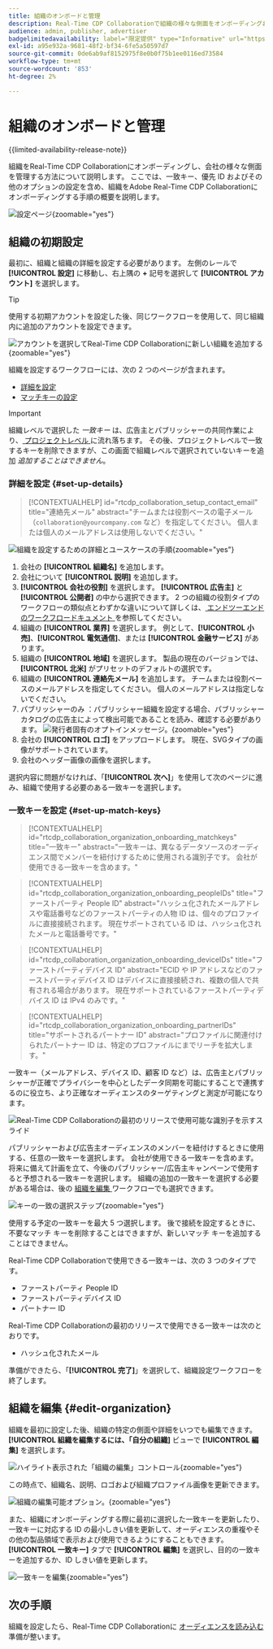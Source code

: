 ```yaml
---
title: 組織のオンボードと管理
description: Real-Time CDP Collaborationで組織の様々な側面をオンボーディングおよび管理する方法について説明します
audience: admin, publisher, advertiser
badgelimitedavailability: label="限定提供" type="Informative" url="https://helpx.adobe.com/legal/product-descriptions/real-time-customer-data-platform-collaboration.html newtab=true"
exl-id: a95e932a-9681-48f2-bf34-6fe5a50597d7
source-git-commit: 0de6ab9af8152975f8e0b0f75b1ee0116ed73584
workflow-type: tm+mt
source-wordcount: '853'
ht-degree: 2%

---
```


# 組織のオンボードと管理

{{limited-availability-release-note}}

組織をReal-Time CDP Collaborationにオンボーディングし、会社の様々な側面を管理する方法について説明します。 ここでは、一致キー、優先 ID およびその他のオプションの設定を含め、組織をAdobe Real-Time CDP Collaborationにオンボーディングする手順の概要を説明します。

![ 設定ページ ](/help/assets/setup/manage-organization/my-organization.png){zoomable="yes"}

## 組織の初期設定

最初に、組織と組織の詳細を設定する必要があります。 左側のレールで **[!UICONTROL 設定]** に移動し、右上隅の **+** 記号を選択して **[!UICONTROL アカウント]** を選択します。

>[!TIP]
>
>使用する初期アカウントを設定した後、同じワークフローを使用して、同じ組織内に追加のアカウントを設定できます。

![ アカウントを選択してReal-Time CDP Collaborationに新しい組織を追加する ](/help/assets/setup/manage-organization/add-new-account.png){zoomable="yes"}

組織を設定するワークフローには、次の 2 つのページが含まれます。

* [詳細を設定](#set-up-details)
* [ マッチキーの設定 ](#set-up-match-keys)

>[!IMPORTANT]
>
>組織レベルで選択した *一致キー* は、広告主とパブリッシャーの共同作業により、[ プロジェクトレベル ](/help/guide/collaborate/manage-projects.md) に流れ落ちます。 その後、プロジェクトレベルで一致するキーを削除できますが、この画面で組織レベルで選択されていないキーを追加 *追加することはできません*。

### 詳細を設定 {#set-up-details}

>[!CONTEXTUALHELP]
>id="rtcdp_collaboration_setup_contact_email"
>title="連絡先メール"
>abstract="チームまたは役割ベースの電子メール （`collaboration@yourcompany.com` など）を指定してください。 個人または個人のメールアドレスは使用しないでください。"

![ 組織を設定するための詳細とユースケースの手順 ](/help/assets/setup/manage-organization/add-organization-details.png){zoomable="yes"}

1. 会社の **[!UICONTROL 組織名]** を追加します。
2. 会社について **[!UICONTROL 説明]** を追加します。
3. **[!UICONTROL 会社の役割]** を選択します。 **[!UICONTROL 広告主]** と **[!UICONTROL 公開者]** の中から選択できます。 2 つの組織の役割タイプのワークフローの類似点とわずかな違いについて詳しくは、[ エンドツーエンドのワークフロードキュメント ](/help/guide/end-to-end-workflow.md) を参照してください。
4. 組織の **[!UICONTROL 業界]** を選択します。 例として、**[!UICONTROL 小売]**、**[!UICONTROL 電気通信]**、または **[!UICONTROL 金融サービス]** があります。
5. 組織の **[!UICONTROL 地域]** を選択します。 製品の現在のバージョンでは、**[!UICONTROL 北米]** がプリセットのデフォルトの選択です。
6. 組織の **[!UICONTROL 連絡先メール]** を追加します。 チームまたは役割ベースのメールアドレスを指定してください。 個人のメールアドレスは指定しないでください。
7. <span class="preview"> パブリッシャーのみ </span>：パブリッシャー組織を設定する場合、パブリッシャーカタログの広告主によって検出可能であることを読み、確認する必要があります。
   ![ 発行者固有のオプトインメッセージ。](/help/assets/setup/manage-organization/publisher-specific-optin-message.png){zoomable="yes"}
8. 会社の **[!UICONTROL ロゴ]** をアップロードします。 現在、SVGタイプの画像がサポートされています。
9. 会社のヘッダー画像の画像を選択します。

選択内容に問題がなければ、「**[!UICONTROL 次へ]**」を使用して次のページに進み、組織で使用する必要のある一致キーを選択します。

### 一致キーを設定 {#set-up-match-keys}

>[!CONTEXTUALHELP]
>id="rtcdp_collaboration_organization_onboarding_matchkeys"
>title="一致キー"
>abstract="一致キーは、異なるデータソースのオーディエンス間でメンバーを紐付けするために使用される識別子です。 会社が使用できる一致キーを含めます。"

>[!CONTEXTUALHELP]
>id="rtcdp_collaboration_organization_onboarding_peopleIDs"
>title="ファーストパーティ People ID"
>abstract="ハッシュ化されたメールアドレスや電話番号などのファーストパーティの人物 ID は、個々のプロファイルに直接接続されます。 現在サポートされている ID は、ハッシュ化されたメールと電話番号です。"

>[!CONTEXTUALHELP]
>id="rtcdp_collaboration_organization_onboarding_deviceIDs"
>title="ファーストパーティデバイス ID"
>abstract="ECID や IP アドレスなどのファーストパーティデバイス ID はデバイスに直接接続され、複数の個人で共有される場合があります。 現在サポートされているファーストパーティデバイス ID は IPv4 のみです。"

>[!CONTEXTUALHELP]
>id="rtcdp_collaboration_organization_onboarding_partnerIDs"
>title="サポートされるパートナー ID"
>abstract="プロファイルに関連付けられたパートナー ID は、特定のプロファイルにまでリーチを拡大します。"

一致キー（メールアドレス、デバイス ID、顧客 ID など）は、広告主とパブリッシャーが正確でプライバシーを中心としたデータ同期を可能にすることで連携するのに役立ち、より正確なオーディエンスのターゲティングと測定が可能になります。

![Real-Time CDP Collaborationの最初のリリースで使用可能な識別子を示すスライド ](/help/assets/setup/manage-organization/available-identifiers.png)

パブリッシャーおよび広告主オーディエンスのメンバーを紐付けするときに使用する、任意の一致キーを選択します。 会社が使用できる一致キーを含めます。 将来に備えて計画を立て、今後のパブリッシャー/広告主キャンペーンで使用すると予想される一致キーを選択します。 組織の追加の一致キーを選択する必要がある場合は、後の [ 組織を編集 ](#edit-organization) ワークフローでも選択できます。

![ キーの一致の選択ステップ ](/help/assets/setup/manage-organization/add-organization-match-keys.png){zoomable="yes"}

使用する予定の一致キーを最大 5 つ選択します。 後で接続を設定するときに、不要なマッチ キーを削除することはできますが、新しいマッチ キーを追加することはできません。

Real-Time CDP Collaborationで使用できる一致キーは、次の 3 つのタイプです。

* ファーストパーティ People ID
* ファーストパーティデバイス ID
* パートナー ID

Real-Time CDP Collaborationの最初のリリースで使用できる一致キーは次のとおりです。

* ハッシュ化されたメール

<!--

not available in the Limited GA release

* Hashed phone
* IPv4

-->

準備ができたら、「**[!UICONTROL 完了]**」を選択して、組織設定ワークフローを終了します。

## 組織を編集 {#edit-organization}

組織を最初に設定した後、組織の特定の側面や詳細をいつでも編集できます。 **[!UICONTROL 組織を編集するには、「自分の組織]** ビューで **[!UICONTROL 編集]** を選択します。

![ ハイライト表示された「組織の編集」コントロール ](/help/assets/setup/manage-organization/edit-organization.png){zoomable="yes"}

この時点で、組織名、説明、ロゴおよび組織プロファイル画像を更新できます。

![ 組織の編集可能オプション。](/help/assets/setup/manage-organization/editable-options.png){zoomable="yes"}

また、組織にオンボーディングする際に最初に選択した一致キーを更新したり、一致キーに対応する ID の最小しきい値を更新して、オーディエンスの重複やその他の製品領域で表示および使用できるようにすることもできます。 **[!UICONTROL 一致キー]** タブで **[!UICONTROL 編集]** を選択し、目的の一致キーを追加するか、ID しきい値を更新します。

![ 一致キーを編集 ](/help/assets/setup/manage-organization/edit-match-keys.png){zoomable="yes"}

## 次の手順

組織を設定したら、Real-Time CDP Collaborationに [ オーディエンスを読み込む ](/help/guide/setup/onboard-audiences.md) 準備が整います。
